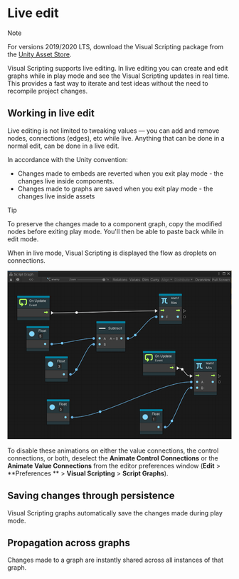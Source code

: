 # Live edit

> [!NOTE]
> For versions 2019/2020 LTS, download the Visual Scripting package from
> the [Unity Asset Store](https://assetstore.unity.com/packages/tools/visual-bolt-163802).

Visual Scripting supports live editing. In live editing you can create and edit graphs while in play mode and see the
Visual Scripting updates in real time. This provides a fast way to iterate and test ideas without the need to recompile
project changes.

## Working in live edit

Live editing is not limited to tweaking values — you can add and remove nodes, connections (edges), etc while live.
Anything that can be done in a normal edit, can be done in a live edit.

In accordance with the Unity convention:

* Changes made to embeds are reverted when you exit play mode - the changes live inside components.
* Changes made to graphs are saved when you exit play mode - the changes live inside assets

> [!TIP]
> To preserve the changes made to a component graph, copy the modified nodes before exiting play mode. You'll then be
> able to paste back while in edit mode.

When in live mode, Visual Scripting is displayed the flow as droplets on connections.

![](images/vs-live-editing-droplets.png)

To disable these animations on either the value connections, the control connections, or both, deselect the **Animate
Control Connections** or the **Animate Value Connections** from the editor preferences window (**Edit** > **Preferences
** > **Visual Scripting** > **Script Graphs**).

## Saving changes through persistence

Visual Scripting graphs automatically save the changes made during play mode.

## Propagation across graphs

Changes made to a graph are instantly shared across all instances of that graph.
